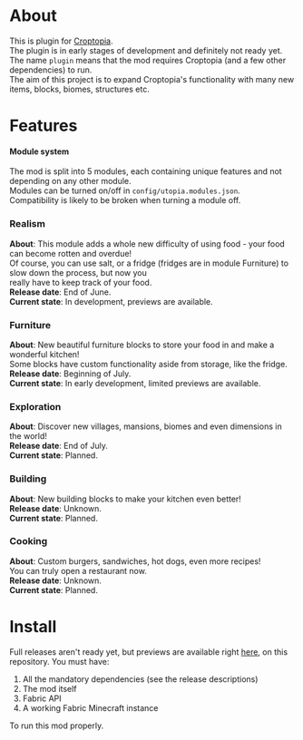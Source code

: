 # About
This is plugin for [Croptopia](https://github.com/ExcessiveAmountsOfZombies/Croptopia).  
The plugin is in early stages of development and definitely not ready yet.  
The name ```plugin``` means that the mod requires Croptopia (and a few other dependencies) to run.  
The aim of this project is to expand Croptopia's functionality with many new items, blocks, biomes, structures etc.

# Features

#### Module system
The mod is split into 5 modules, each containing unique features and not depending on any other module.  
Modules can be turned on/off in ```config/utopia.modules.json```.  
Compatibility is likely to be broken when turning a module off.

### Realism

**About**: This module adds a whole new difficulty of using food - your food can become rotten and overdue!  
Of course, you can use salt, or a fridge (fridges are in module Furniture) to slow down the process, but now you  
really have to keep track of your food.  
**Release date**: End of June.  
**Current state**: In development, previews are available.

### Furniture

**About**: New beautiful furniture blocks to store your food in and make a wonderful kitchen!  
Some blocks have custom functionality aside from storage, like the fridge.  
**Release date**: Beginning of July.  
**Current state**: In early development, limited previews are available.

### Exploration

**About**: Discover new villages, mansions, biomes and even dimensions in the world!  
**Release date**: End of July.  
**Current state**: Planned.

### Building

**About**: New building blocks to make your kitchen even better!  
**Release date**: Unknown.  
**Current state**: Planned.

### Cooking

**About**: Custom burgers, sandwiches, hot dogs, even more recipes!  
You can truly open a restaurant now.  
**Release date**: Unknown.  
**Current state**: Planned.

# Install

Full releases aren't ready yet, but previews are available right [here](https://github.com/RedGrapefruit09/Utopia/releases), on this repository.
You must have:

1. All the mandatory dependencies (see the release descriptions)
2. The mod itself
3. Fabric API
4. A working Fabric Minecraft instance  

To run this mod properly.  
